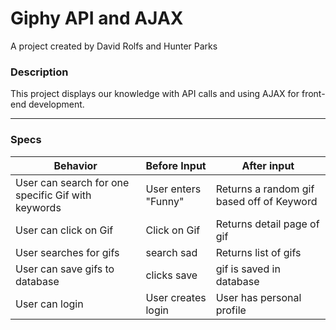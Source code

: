 # Giphy API and AJAX
A project created by David Rolfs and Hunter Parks

### Description
This project displays our knowledge with API calls and using AJAX for front-end development.

***

### Specs
|Behavior|Before Input| After input|
|-----|-----|-----|
| User can search for one specific Gif with keywords| User enters "Funny" | Returns a random gif based off of Keyword |
| User can click on Gif | Click on Gif | Returns detail page of gif|
| User searches for gifs | search sad | Returns list of gifs |
| User can save gifs to database | clicks save | gif is saved in database |
| User can login | User creates login | User has personal profile |
